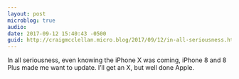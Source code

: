 ```yaml
---
layout: post
microblog: true
audio: 
date: 2017-09-12 15:40:43 -0500
guid: http://craigmcclellan.micro.blog/2017/09/12/in-all-seriousness.html
---
```

In all seriousness, even knowing the iPhone X was coming, iPhone 8 and 8 Plus made me want to update. I’ll get an X, but well done Apple.
